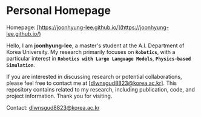 # Personal Homepage

Homepage: [https://joonhyung-lee.github.io/](https://joonhyung-lee.github.io/)

Hello, I am **joonhyung-lee**, a master's student at the A.I. Department of Korea University. My research primarily focuses on **`Robotics`**, with a particular interest in **`Robotics with Large Language Models`**, **`Physics-based Simulation`**. 

If you are interested in discussing research or potential collaborations, please feel free to contact me at [dlwnsgud8823@korea.ac.kr]. This repository contains related to my research, including publication, code, and project information. Thank you for visiting.

Contact: dlwnsgud8823@korea.ac.kr


